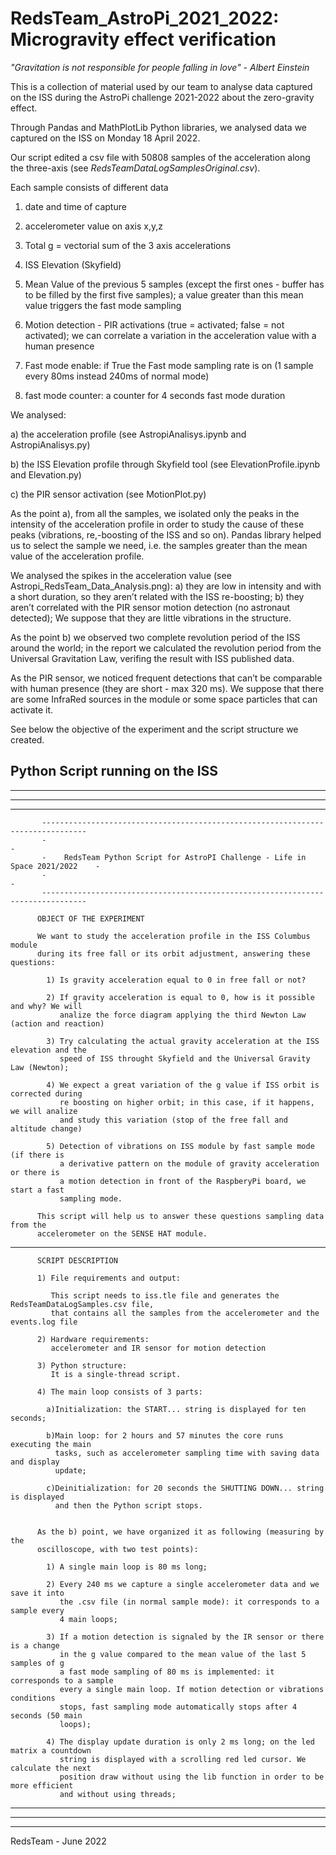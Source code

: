 # RedsTeam_AstroPi_2021_2022: Microgravity effect verification

*"Gravitation is not responsible for people falling in love"    -    Albert Einstein*

This is a collection of material used by our team to analyse data captured on the ISS during the AstroPi challenge 2021-2022 about the zero-gravity effect.

Through Pandas and MathPlotLib Python libraries, we analysed data we captured on the ISS on Monday 18 April 2022.

Our script edited a csv file with 50808 samples of the acceleration along the three-axis (see *RedsTeamDataLogSamplesOriginal.csv*).

Each sample consists of different data

1) date and time of capture

2) accelerometer value on axis x,y,z

3) Total g = vectorial sum of the 3 axis accelerations

4) ISS Elevation (Skyfield)

5) Mean Value of the previous 5 samples (except the first ones - buffer has to be filled by the first five samples); a value greater than this mean value triggers the fast mode sampling

6) Motion detection - PIR activations (true = activated; false = not activated); we can correlate a variation in the acceleration value with a human presence

7) Fast mode enable: if True the Fast mode sampling rate is on (1 sample every 80ms instead 240ms of normal mode)

8) fast mode counter: a counter for 4 seconds fast mode duration 



We analysed:

a) the acceleration profile (see AstropiAnalisys.ipynb and AstropiAnalisys.py)

b) the ISS Elevation profile through Skyfield tool (see ElevationProfile.ipynb and Elevation.py)

c) the PIR sensor activation (see MotionPlot.py)


As the point a), from all the samples, we isolated only the peaks in the intensity of the acceleration profile in order to study the cause of these peaks (vibrations, re,-boosting of the ISS and so on). Pandas library helped us to select the sample we need, i.e. the samples greater than the mean value of the acceleration profile.

We analysed the spikes in the acceleration value (see Astropi_RedsTeam_Data_Analysis.png):
a)	they are low in intensity and with a short duration, so they aren’t related with the ISS re-boosting;
b)	they aren’t correlated with the PIR sensor motion detection (no astronaut detected);
We suppose that they are little vibrations in the structure.




As the point b) we observed two complete revolution period of the ISS around the world; in the report we calculated the revolution period from the Universal Gravitation Law, verifing the result with ISS published data.


As the PIR sensor, we noticed frequent detections that can’t be comparable with human presence (they are short - max 320 ms). We suppose that there are some InfraRed sources in the module or some space particles that can activate it.











See below the objective of the experiment and the script structure we created.


## Python Script running on the ISS
*************************************************************************************************************
*************************************************************************************************************
*************************************************************************************************************
 
           --------------------------------------------------------------------------------    
           -                                                                              -
           -    RedsTeam Python Script for AstroPI Challenge - Life in Space 2021/2022    -
           -                                                                              -
           --------------------------------------------------------------------------------
 
          OBJECT OF THE EXPERIMENT 
 
          We want to study the acceleration profile in the ISS Columbus module
          during its free fall or its orbit adjustment, answering these questions:
          
            1) Is gravity acceleration equal to 0 in free fall or not?
 
            2) If gravity acceleration is equal to 0, how is it possible and why? We will
               analize the force diagram applying the third Newton Law (action and reaction)
               
            3) Try calculating the actual gravity acceleration at the ISS elevation and the
               speed of ISS throught Skyfield and the Universal Gravity Law (Newton);
 
            4) We expect a great variation of the g value if ISS orbit is corrected during 
               re boosting on higher orbit; in this case, if it happens, we will analize 
               and study this variation (stop of the free fall and altitude change)
 
            5) Detection of vibrations on ISS module by fast sample mode (if there is
               a derivative pattern on the module of gravity acceleration or there is 
               a motion detection in front of the RaspberyPi board, we start a fast 
               sampling mode.
 
          This script will help us to answer these questions sampling data from the 
          accelerometer on the SENSE HAT module.
 
------------------------------------------------------------------------------------------------------------
          SCRIPT DESCRIPTION
 
          1) File requirements and output:
 
             This script needs to iss.tle file and generates the RedsTeamDataLogSamples.csv file,
             that contains all the samples from the accelerometer and the events.log file
 
          2) Hardware requirements:
             accelerometer and IR sensor for motion detection
          
          3) Python structure:
             It is a single-thread script.
 
          4) The main loop consists of 3 parts:
 
            a)Initialization: the START... string is displayed for ten seconds;
 
            b)Main loop: for 2 hours and 57 minutes the core runs executing the main
              tasks, such as accelerometer sampling time with saving data and display
              update;
 
            c)Deinitialization: for 20 seconds the SHUTTING DOWN... string is displayed
              and then the Python script stops.
 
 
          As the b) point, we have organized it as following (measuring by the 
          oscilloscope, with two test points):
 
            1) A single main loop is 80 ms long;
 
            2) Every 240 ms we capture a single accelerometer data and we save it into
               the .csv file (in normal sample mode): it corresponds to a sample every
               4 main loops;
 
            3) If a motion detection is signaled by the IR sensor or there is a change 
               in the g value compared to the mean value of the last 5 samples of g
               a fast mode sampling of 80 ms is implemented: it corresponds to a sample 
               every a single main loop. If motion detection or vibrations conditions
               stops, fast sampling mode automatically stops after 4 seconds (50 main
               loops);
 
            4) The display update duration is only 2 ms long; on the led matrix a countdown 
               string is displayed with a scrolling red led cursor. We calculate the next 
               position draw without using the lib function in order to be more efficient
               and without using threads;
 
  
 
*************************************************************************************************************
*************************************************************************************************************
*************************************************************************************************************











RedsTeam - June 2022
